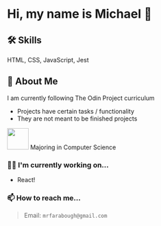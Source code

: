 
# Hi, my name is Michael 👋

## 🛠 Skills
HTML, CSS, JavaScript, Jest

## 🚀 About Me

I am currently following The Odin Project curriculum
- Projects have certain tasks / functionality
- They are not meant to be finished projects

<img src="https://bloximages.chicago2.vip.townnews.com/normantranscript.com/content/tncms/assets/v3/editorial/c/78/c78fcb18-4177-11e7-987f-9b16e41ba9be/59272222e5100.image.jpg?resize=1200%2C900" width="50px" /> Majoring in Computer Science

### 👩‍💻 I'm currently working on...

- React!

### 📫 How to reach me...

> Email: `mrfarabough@gmail.com`
